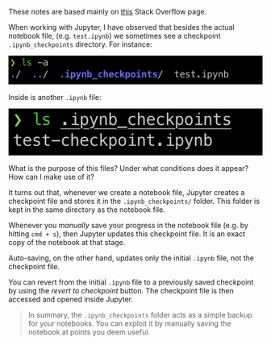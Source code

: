 These notes are based mainly on [this](https://stackoverflow.com/questions/46421663/what-are-jupyter-notebook-checkpoint-files-for) Stack Overflow page.

When working with Jupyter, I have observed that besides the actual notebook file, (e.g. `test.ipynb`) we sometimes see a checkpoint `.ipynb_checkpoints` directory. For instance: 

![](_attachments/Screenshot%202023-06-29%20at%2020.50.45.png)

Inside is another `.ipynb` file:

![](_attachments/Screenshot%202023-06-29%20at%2020.52.19.png)

What is the purpose of this files? Under what conditions does it appear? How can I make use of it?

It turns out that, whenever we create a notebook file, Jupyter creates a checkpoint file and stores it in the `.ipynb_checkpoints/` folder. This folder is kept in the same directory as the notebook file.

Whenever you *manually* save your progress in the notebook file (e.g. by hitting `cmd + s`), then Jupyter updates this checkpoint file. It is an exact copy of the notebook at that stage.

Auto-saving, on the other hand, updates only the initial `.ipynb` file, not the checkpoint file.

You can revert from the initial `.ipynb` file to a previously saved checkpoint by using the *revert to checkpoint* button. The checkpoint file is then accessed and opened inside Jupyter.

> In summary, the `.ipynb_checkpoints` folder acts as a simple backup for your notebooks. You can exploit it by manually saving the notebook at points you deem useful.